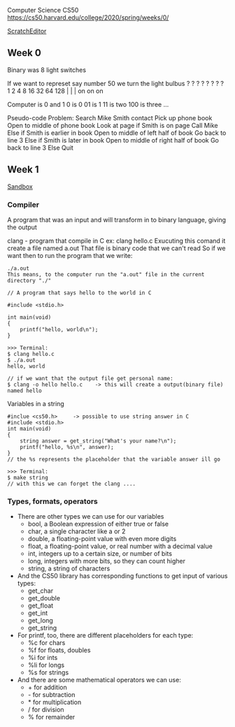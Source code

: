 Computer Science
CS50
<https://cs50.harvard.edu/college/2020/spring/weeks/0/>

[ScratchEditor](<https://scratch.mit.edu/projects/398747679/editor>)

## Week 0

Binary was 8 light switches

If we want to represet say number 50 we turn the light bulbus
    ?  ?  ?  ?  ?   ?   ?   ?   
    1  2  4  8  16  32  64  128
        |        |    |
        on       on   on

Computer is 0 and 1
0 is 0
01 is 1
11 is two
100 is three
...

Pseudo-code
Problem: Search Mike Smith contact
    Pick up phone book
    Open to middle of phone book
    Look at page
    if Smith is on page
        Call Mike
    Else if Smith is earlier in book
        Open to middle of left half of book
        Go back to line 3
    Else if Smith is later in book
        Open to middle of right half of book
        Go back to line 3
    Else
        Quit

## Week 1

[Sandbox](<https://sandbox.cs50.io/1980a707-94f4-46c3-b86a-6a883220e19a>)


### Compiler

A program that was an input and will transform in to binary language, giving the output


clang - program that compile in C
ex: clang hello.c
Exucuting this comand it create a file named a.out
That file is binary code that we can't read
So if we want then to run the program that we write:

    ./a.out
    This means, to the computer run the "a.out" file in the current directory "./"

    // A program that says hello to the world in C

    #include <stdio.h>

    int main(void)
    {
        printf("hello, world\n");
    }

    >>> Terminal:
    $ clang hello.c
    $ ./a.out
    hello, world

    // if we want that the output file get personal name:
    $ clang -o hello hello.c    -> this will create a output(binary file) named hello

Variables in a string

    #inclue <cs50.h>     -> possible to use string answer in C
    #include <stdio.h>
    int main(void)
    {
        string answer = get_string("What's your name?\n");
        printf("hello, %s\n", answer);
    }
    // the %s represents the placeholder that the variable answer ill go

    >>> Terminal:
    $ make string
    // with this we can forget the clang ....

### Types, formats, operators

* There are other types we can use for our variables
    * bool, a Boolean expression of either true or false
    * char, a single character like a or 2
    * double, a floating-point value with even more digits
    * float, a floating-point value, or real number with a decimal value
    * int, integers up to a certain size, or number of bits
    * long, integers with more bits, so they can count higher
    * string, a string of characters
* And the CS50 library has corresponding functions to get input of various types:
    * get_char
    * get_double
    * get_float
    * get_int
    * get_long
    * get_string
* For printf, too, there are different placeholders for each type:
    * %c for chars
    * %f for floats, doubles
    * %i for ints
    * %li for longs
    * %s for strings
* And there are some mathematical operators we can use:
    * \+ for addition
    * \- for subtraction
    * \* for multiplication
    * / for division
    * % for remainder

